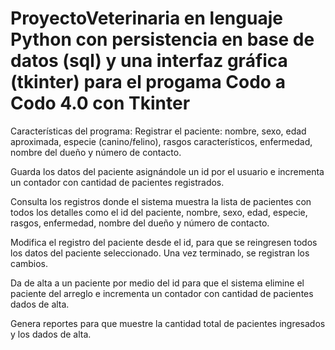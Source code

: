 # ProyectoVeterinaria en lenguaje Python con persistencia en base de datos (sql) y una interfaz gráfica (tkinter) para el progama Codo a Codo 4.0 con Tkinter 

Características del programa: 
Registrar el paciente: nombre, sexo, edad aproximada, especie (canino/felino), rasgos característicos, enfermedad, nombre del dueño y número de contacto. 

Guarda los datos del paciente asignándole un id por el usuario e incrementa un contador con cantidad de pacientes registrados. 

Consulta los  registros donde el sistema muestra la lista de pacientes con todos los detalles como el id del paciente, nombre, sexo, edad, especie, rasgos, enfermedad, nombre del dueño y número de contacto. 

Modifica el registro del paciente desde el id, para que se reingresen todos los datos del paciente seleccionado. Una vez terminado, se registran los cambios. 

Da de alta a un paciente por medio del id para que el sistema elimine el paciente del arreglo e incrementa un contador con cantidad de pacientes dados de alta. 

Genera reportes para que muestre la cantidad total de pacientes ingresados y los dados de alta. 

 
